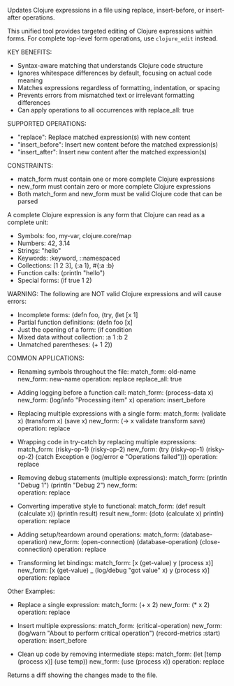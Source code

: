 Updates Clojure expressions in a file using replace, insert-before, or insert-after operations.

This unified tool provides targeted editing of Clojure expressions within forms. For complete top-level form operations, use `clojure_edit` instead.

KEY BENEFITS:
- Syntax-aware matching that understands Clojure code structure
- Ignores whitespace differences by default, focusing on actual code meaning
- Matches expressions regardless of formatting, indentation, or spacing
- Prevents errors from mismatched text or irrelevant formatting differences
- Can apply operations to all occurrences with replace_all: true

SUPPORTED OPERATIONS:
- "replace": Replace matched expression(s) with new content
- "insert_before": Insert new content before the matched expression(s)
- "insert_after": Insert new content after the matched expression(s)

CONSTRAINTS:
- match_form must contain one or more complete Clojure expressions
- new_form must contain zero or more complete Clojure expressions
- Both match_form and new_form must be valid Clojure code that can be parsed

A complete Clojure expression is any form that Clojure can read as a complete unit:
- Symbols: foo, my-var, clojure.core/map
- Numbers: 42, 3.14
- Strings: "hello"
- Keywords: :keyword, ::namespaced
- Collections: [1 2 3], {:a 1}, #{:a :b}
- Function calls: (println "hello")
- Special forms: (if true 1 2)

WARNING: The following are NOT valid Clojure expressions and will cause errors:
- Incomplete forms: (defn foo, (try, (let [x 1]
- Partial function definitions: (defn foo [x] 
- Just the opening of a form: (if condition
- Mixed data without collection: :a 1 :b 2
- Unmatched parentheses: (+ 1 2))

COMMON APPLICATIONS:
- Renaming symbols throughout the file: 
    match_form:  old-name 
    new_form:    new-name
    operation:   replace 
    replace_all: true

- Adding logging before a function call: 
    match_form:  (process-data x)
    new_form:    (log/info "Processing item" x)
    operation:   insert_before

- Replacing multiple expressions with a single form:
    match_form:  (validate x) (transform x) (save x)
    new_form:    (-> x validate transform save)
    operation:   replace

- Wrapping code in try-catch by replacing multiple expressions:
    match_form:  (risky-op-1) (risky-op-2)
    new_form:    (try
                   (risky-op-1)
                   (risky-op-2)
                   (catch Exception e
                     (log/error e "Operations failed")))
    operation:   replace

- Removing debug statements (multiple expressions):
    match_form:  (println "Debug 1") (println "Debug 2")
    new_form:    
    operation:   replace

- Converting imperative style to functional:
    match_form:  (def result (calculate x)) (println result) result
    new_form:    (doto (calculate x) println)
    operation:   replace

- Adding setup/teardown around operations:
    match_form:  (database-operation)
    new_form:    (open-connection) (database-operation) (close-connection)
    operation:   replace

- Transforming let bindings:
    match_form:  [x (get-value) y (process x)]
    new_form:    [x (get-value) 
                  _ (log/debug "got value" x)
                  y (process x)]
    operation:   replace

Other Examples:
- Replace a single expression:
    match_form:  (+ x 2)
    new_form:    (* x 2)
    operation:   replace

- Insert multiple expressions:
    match_form:  (critical-operation)
    new_form:    (log/warn "About to perform critical operation") 
                 (record-metrics :start)
    operation:   insert_before

- Clean up code by removing intermediate steps:
    match_form:  (let [temp (process x)] (use temp)) 
    new_form:    (use (process x))
    operation:   replace

Returns a diff showing the changes made to the file.
